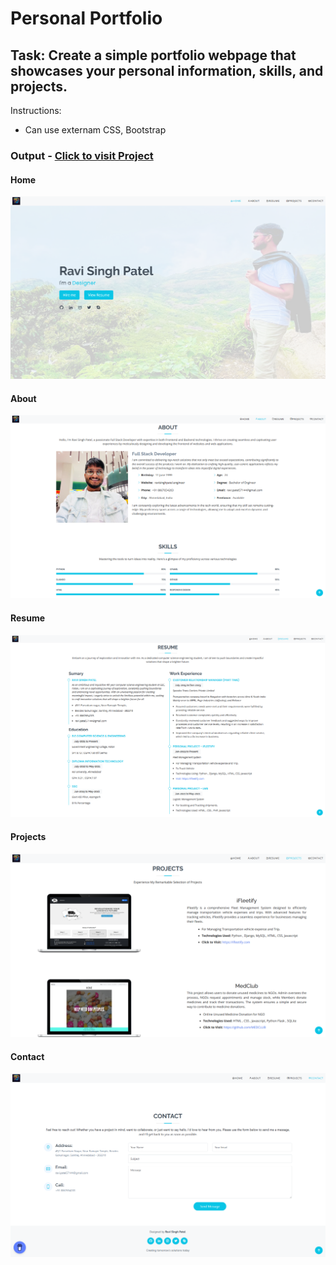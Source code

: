 # Personal Portfolio

## Task: Create a simple portfolio webpage that showcases your personal information, skills, and projects.

Instructions: 
- Can use externam CSS, Bootstrap


### Output - [Click to visit Project](https://ravi-patel57144.github.io/Cybercom/HTML/PortFolio)


#### Home
![Home](assets/pageimg/image.png)

#### About
![About](assets/pageimg/image-1.png)

#### Resume
![Resume](assets/pageimg/image-2.png)

#### Projects
![Projects](assets/pageimg/image-3.png)

#### Contact
![Contact](assets/pageimg/image-4.png)
